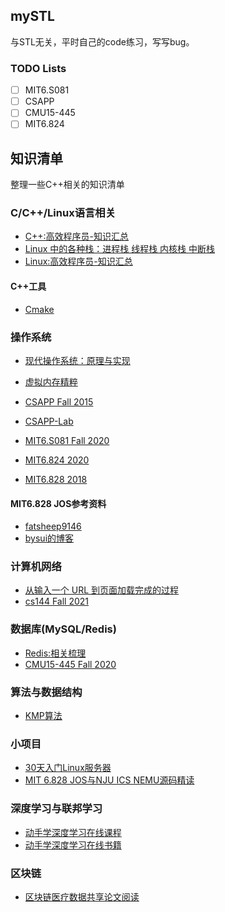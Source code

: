 ## mySTL
与STL无关，平时自己的code练习，写写bug。

### TODO Lists
- [ ] MIT6.S081
- [ ] CSAPP
- [ ] CMU15-445
- [ ] MIT6.824

## 知识清单
整理一些C++相关的知识清单


### C/C++/Linux语言相关
- [C++:高效程序员-知识汇总](https://mp.weixin.qq.com/mp/appmsgalbum?__biz=MzA4MjI3NzQ1Nw==&action=getalbum&album_id=1511180677537464321&scene=173&subscene=93&sessionid=1640530459&enterid=1640531092&from_msgid=2247501978&from_itemidx=1&count=3&nolastread=1#wechat_redirect)
- [Linux 中的各种栈：进程栈 线程栈 内核栈 中断栈](https://blog.csdn.net/yangkuanqaz85988/article/details/52403726)
- [Linux:高效程序员-知识汇总](https://mp.weixin.qq.com/mp/appmsgalbum?__biz=MzA4MjI3NzQ1Nw==&action=getalbum&album_id=1571518469139988480&scene=21#wechat_redirect)
#### C++工具
- [Cmake](https://www.bookstack.cn/read/CMake-Cookbook/README.md)


### 操作系统
- [现代操作系统：原理与实现](https://ipads.se.sjtu.edu.cn/mospi/)


- [虚拟内存精粹](https://zhuanlan.zhihu.com/p/370092684)


- [CSAPP Fall 2015](http://www.cs.cmu.edu/afs/cs/academic/class/15213-f15/www/schedule.html)
- [CSAPP-Lab](http://csapp.cs.cmu.edu/3e/labs.html)
- [MIT6.S081 Fall 2020](https://pdos.csail.mit.edu/6.828/2020/schedule.html)


- [MIT6.824 2020](http://nil.csail.mit.edu/6.824/2020/)
- [MIT6.828 2018](https://pdos.csail.mit.edu/6.828/2018/schedule.html)
#### MIT6.828 JOS参考资料
- [fatsheep9146](https://www.cnblogs.com/fatsheep9146/category/769143.html)
- [bysui的博客](https://blog.csdn.net/bysui/category_6232831.html)

### 计算机网络
- [从输入一个 URL 到页面加载完成的过程](https://imageslr.com/2020/02/26/what-happens-when-you-type-in-a-url.html)
- [cs144 Fall 2021](https://cs144.github.io/)

### 数据库(MySQL/Redis)
- [Redis:相关梳理](http://erdengk.top/tags/redis)
- [CMU15-445 Fall 2020](https://15445.courses.cs.cmu.edu/fall2020/assignments.html)
### 算法与数据结构
- [KMP算法](https://www.zhihu.com/question/21923021/answer/281346746)


### 小项目
- [30天入门Linux服务器](https://zhuanlan.zhihu.com/p/450050315)
- [MIT 6.828 JOS与NJU ICS NEMU源码精读](https://knowledgehive.github.io/6.828/?utm_source=wechat_session&utm_medium=social&utm_oi=823171405226078208#mit-6828-jos)


### 深度学习与联邦学习
- [动手学深度学习在线课程](https://courses.d2l.ai/zh-v2/)
- [动手学深度学习在线书籍](https://zh-v2.d2l.ai/chapter_preface/index.html)

### 区块链
- [区块链医疗数据共享论文阅读](https://juejin.cn/post/7034014772894892040)
